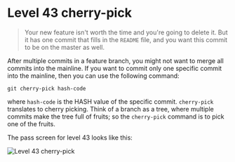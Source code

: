 
# Level 43 cherry-pick

> Your new feature isn't worth the time and you're going to delete it. But it
> has one commit that fills in the `README` file, and you want this commit to be
> on the master as well.

After multiple commits in a feature branch, you might not want to merge all
commits into the mainline. If you want to commit only one specific commit into
the mainline, then you can use the following command:

```shell
git cherry-pick hash-code
```

where `hash-code` is the HASH value of the specific commit. `cherry-pick`
translates to cherry picking. Think of a branch as a tree, where multiple
commits make the tree full of fruits; so the `cherry-pick` command is to pick
one of the fruits.

The pass screen for level 43 looks like this:

![Level 43 cherry-pick](images/level-43-cherry-pick.png)
